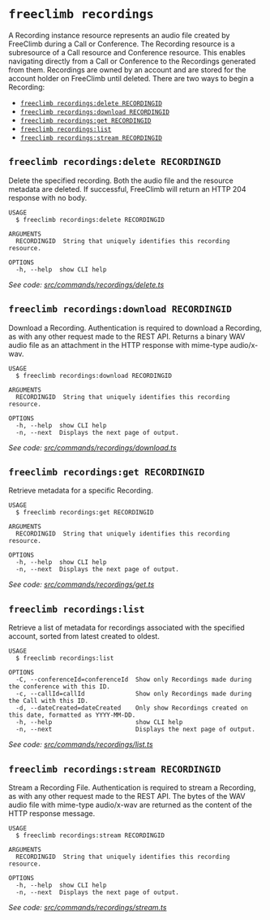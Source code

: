 `freeclimb recordings`
======================

A Recording instance resource represents an audio file created by FreeClimb during a Call or Conference. The Recording resource is a subresource of a Call resource and Conference resource. This enables navigating directly from a Call or Conference to the Recordings generated from them. Recordings are owned by an account and are stored for the account holder on FreeClimb until deleted. There are two ways to begin a Recording:

* [`freeclimb recordings:delete RECORDINGID`](#freeclimb-recordingsdelete-recordingid)
* [`freeclimb recordings:download RECORDINGID`](#freeclimb-recordingsdownload-recordingid)
* [`freeclimb recordings:get RECORDINGID`](#freeclimb-recordingsget-recordingid)
* [`freeclimb recordings:list`](#freeclimb-recordingslist)
* [`freeclimb recordings:stream RECORDINGID`](#freeclimb-recordingsstream-recordingid)

## `freeclimb recordings:delete RECORDINGID`

Delete the specified recording. Both the audio file and the resource metadata are deleted. If successful, FreeClimb will return an HTTP 204 response with no body.

```
USAGE
  $ freeclimb recordings:delete RECORDINGID

ARGUMENTS
  RECORDINGID  String that uniquely identifies this recording resource.

OPTIONS
  -h, --help  show CLI help
```

_See code: [src/commands/recordings/delete.ts](https://github.com/jblack-vail/freeclimb-cli-cd-test/blob/v0.1.9/src/commands/recordings/delete.ts)_

## `freeclimb recordings:download RECORDINGID`

Download a Recording. Authentication is required to download a Recording, as with any other request made to the REST API. Returns a binary WAV audio file as an attachment in the HTTP response with mime-type audio/x-wav.

```
USAGE
  $ freeclimb recordings:download RECORDINGID

ARGUMENTS
  RECORDINGID  String that uniquely identifies this recording resource.

OPTIONS
  -h, --help  show CLI help
  -n, --next  Displays the next page of output.
```

_See code: [src/commands/recordings/download.ts](https://github.com/jblack-vail/freeclimb-cli-cd-test/blob/v0.1.9/src/commands/recordings/download.ts)_

## `freeclimb recordings:get RECORDINGID`

Retrieve metadata for a specific Recording.

```
USAGE
  $ freeclimb recordings:get RECORDINGID

ARGUMENTS
  RECORDINGID  String that uniquely identifies this recording resource.

OPTIONS
  -h, --help  show CLI help
  -n, --next  Displays the next page of output.
```

_See code: [src/commands/recordings/get.ts](https://github.com/jblack-vail/freeclimb-cli-cd-test/blob/v0.1.9/src/commands/recordings/get.ts)_

## `freeclimb recordings:list`

Retrieve a list of metadata for recordings associated with the specified account, sorted from latest created to oldest.

```
USAGE
  $ freeclimb recordings:list

OPTIONS
  -C, --conferenceId=conferenceId  Show only Recordings made during the conference with this ID.
  -c, --callId=callId              Show only Recordings made during the Call with this ID.
  -d, --dateCreated=dateCreated    Only show Recordings created on this date, formatted as YYYY-MM-DD.
  -h, --help                       show CLI help
  -n, --next                       Displays the next page of output.
```

_See code: [src/commands/recordings/list.ts](https://github.com/jblack-vail/freeclimb-cli-cd-test/blob/v0.1.9/src/commands/recordings/list.ts)_

## `freeclimb recordings:stream RECORDINGID`

Stream a Recording File. Authentication is required to stream a Recording, as with any other request made to the REST API. The bytes of the WAV audio file with mime-type audio/x-wav are returned as the content of the HTTP response message.

```
USAGE
  $ freeclimb recordings:stream RECORDINGID

ARGUMENTS
  RECORDINGID  String that uniquely identifies this recording resource.

OPTIONS
  -h, --help  show CLI help
  -n, --next  Displays the next page of output.
```

_See code: [src/commands/recordings/stream.ts](https://github.com/jblack-vail/freeclimb-cli-cd-test/blob/v0.1.9/src/commands/recordings/stream.ts)_
